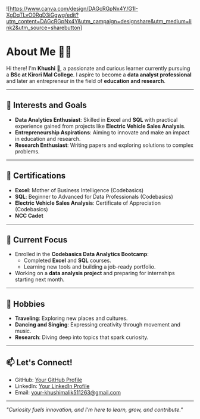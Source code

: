 ![https://www.canva.com/design/DAGcRGpNx4Y/G1I-XgDqTLvO0RgD3iGgwg/edit?utm_content=DAGcRGpNx4Y&utm_campaign=designshare&utm_medium=link2&utm_source=sharebutton]
# About Me 🙋‍♀️

Hi there! I'm **Khushi** 👋, a passionate and curious learner currently pursuing a **BSc at Kirori Mal College**. I aspire to become a **data analyst professional** and later an entrepreneur in the field of **education and research**.

---

## 🌟 Interests and Goals
- **Data Analytics Enthusiast**: Skilled in **Excel** and **SQL** with practical experience gained from projects like **Electric Vehicle Sales Analysis**.
- **Entrepreneurship Aspirations**: Aiming to innovate and make an impact in education and research.
- **Research Enthusiast**: Writing papers and exploring solutions to complex problems.


---

## 🏅 Certifications
- **Excel**: Mother of Business Intelligence (Codebasics)
- **SQL**: Beginner to Advanced for Data Professionals (Codebasics)
- **Electric Vehicle Sales Analysis**: Certificate of Appreciation (Codebasics)
- **NCC Cadet**

---

## 🎯 Current Focus
- Enrolled in the **Codebasics Data Analytics Bootcamp**:
  - Completed **Excel** and **SQL** courses.
  - Learning new tools and building a job-ready portfolio.
- Working on a **data analysis project** and preparing for internships starting next month.

---

## 🌈 Hobbies
- **Traveling**: Exploring new places and cultures.
- **Dancing and Singing**: Expressing creativity through movement and music.
- **Research**: Diving deep into topics that spark curiosity.

---

## 📫 Let's Connect!
- GitHub: [Your GitHub Profile](https://github.com/khushimalik3122)
- LinkedIn: [Your LinkedIn Profile](https://www.linkedin.com/in/khushi-malik-6b972b280/)
- Email: your-khushimalik511263@gmail.com

---

*"Curiosity fuels innovation, and I'm here to learn, grow, and contribute."*

